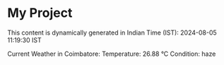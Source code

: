 # My Project

This content is dynamically generated in Indian Time (IST): 2024-08-05 11:19:30 IST


Current Weather in Coimbatore:
Temperature: 26.88 °C
Condition: haze
